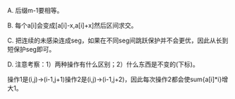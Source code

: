 A. 后缀m-1要相等。

B. 每个a[i]会变成[a[i]-x,a[i]+x]然后区间求交。

C. 把连续的未感染连成seg，如果在不同seg间跳跃保护并不会更优，因此从长到短保护seg即可。

D. 注意考察：1）两种操作有什么区别；2）什么东西是不变的(下标)。

   操作1是(i,j)->(i-1,j+1)操作2是(i,j)->(i-1,j+2)，因此每次操作2都会使sum{a[i]\*i}增大1。
